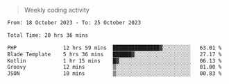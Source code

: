 > Weekly coding activity
<!--START_SECTION:waka-->

```txt
From: 18 October 2023 - To: 25 October 2023

Total Time: 20 hrs 36 mins

PHP               12 hrs 59 mins  ███████████████▓░░░░░░░░░   63.01 %
Blade Template    5 hrs 36 mins   ██████▓░░░░░░░░░░░░░░░░░░   27.17 %
Kotlin            1 hr 15 mins    █▓░░░░░░░░░░░░░░░░░░░░░░░   06.13 %
Groovy            12 mins         ▒░░░░░░░░░░░░░░░░░░░░░░░░   01.00 %
JSON              10 mins         ▒░░░░░░░░░░░░░░░░░░░░░░░░   00.83 %
```

<!--END_SECTION:waka-->
